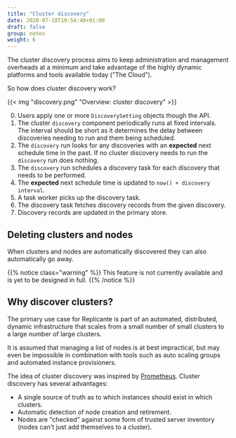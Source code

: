 ```yaml
---
title: "Cluster discovery"
date: 2020-07-18T10:54:48+01:00
draft: false
group: notes
weight: 6
---
```


The cluster discovery process aims to keep administration and management overheads at a minimum
and take advantage of the highly dynamic platforms and tools available today ("The Cloud").

So how does cluster discovery work?

{{< img "discovery.png" "Overview: cluster discovery" >}}

0. Users apply one or more `DiscoverySetting` objects though the API.
1. The cluster `discovery` component periodically runs at fixed intervals.
   The interval should be short as it determines the delay between
   discoveries needing to run and them being scheduled.
2. The `discovery` run looks for any discoveries with an **expected** next schedule time in the past.
   If no cluster discovery needs to run the `discovery` run does nothing.
3. The `discovery` run schedules a discovery task for each discovery that needs to be performed.
4. The **expected** next schedule time is updated to `now() + discovery interval`.
5. A task worker picks up the discovery task.
6. The discovery task fetches discovery records from the given discovery.
7. Discovery records are updated in the primary store.

## Deleting clusters and nodes

When clusters and nodes are automatically discovered they can also automatically go away.

{{% notice class="warning" %}}
This feature is not currently available and is yet to be designed in full.
{{% /notice %}}

## Why discover clusters?

The primary use case for Replicante is part of an automated, distributed, dynamic infrastructure
that scales from a small number of small clusters to a large number of large clusters.

It is assumed that managing a list of nodes is at best impractical, but may even be impossible
in combination with tools such as auto scaling groups and automated instance provisioners.

The idea of cluster discovery was inspired by [Prometheus](https://prometheus.io/).
Cluster discovery has several advantages:

* A single source of truth as to which instances should exist in which clusters.
* Automatic detection of node creation and retirement.
* Nodes are "checked" against some form of trusted server inventory
  (nodes can't just add themselves to a cluster).
